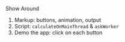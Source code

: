 Show Around
1. Markup: buttons, animation, output
2. Script: `calculateOnMainThread` & `askWorker`
3. Demo the app: click on each button
